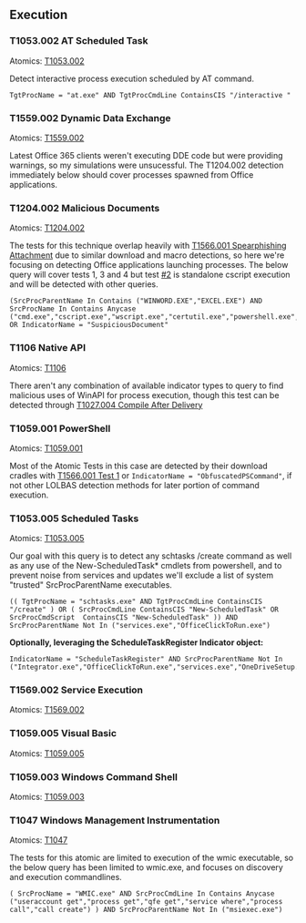 ## Execution

### T1053.002 AT Scheduled Task
Atomics: [T1053.002](https://github.com/redcanaryco/atomic-red-team/blob/master/atomics/T1053.002/T1053.002.md)

Detect interactive process execution scheduled by AT command.

```
TgtProcName = "at.exe" AND TgtProcCmdLine ContainsCIS "/interactive "
```

### T1559.002 Dynamic Data Exchange
Atomics: [T1559.002](https://github.com/redcanaryco/atomic-red-team/blob/master/atomics/T1559.002/T1559.002.md)

Latest Office 365 clients weren't executing DDE code but were providing warnings, so my simulations were unsucessful. The T1204.002 detection immediately below should cover processes spawned from Office applications.

### T1204.002 Malicious Documents
Atomics: [T1204.002](https://github.com/redcanaryco/atomic-red-team/blob/master/atomics/T1204.002/T1204.002.md)

The tests for this technique overlap heavily with [T1566.001 Spearphishing Attachment](https://github.com/keyboardcrunch/SentinelOne-ATTACK-Queries/blob/master/InitialAccess.md#t1566001-spearphishing-attachment) due to similar download and macro detections, so here we're focusing on detecting Office applications launching processes. The below query will cover tests 1, 3 and 4 but test [#2](https://github.com/redcanaryco/atomic-red-team/blob/master/atomics/T1204.002/T1204.002.md#atomic-test-2---ostap-payload-download) is standalone cscript execution and will be detected with other queries.

```
(SrcProcParentName In Contains ("WINWORD.EXE","EXCEL.EXE") AND SrcProcName In Contains Anycase ("cmd.exe","cscript.exe","wscript.exe","certutil.exe","powershell.exe","msbuild.exe","csc.exe")) OR IndicatorName = "SuspiciousDocument"
```

### T1106 Native API
Atomics: [T1106](https://github.com/redcanaryco/atomic-red-team/blob/master/atomics/T1106/T1106.md)

There aren't any combination of available indicator types to query to find malicious uses of WinAPI for process execution, though this test can be detected through [T1027.004 Compile After Delivery](https://github.com/keyboardcrunch/SentinelOne-ATTACK-Queries/blob/master/DefenseEvasion.md#t1027004-compile-after-delivery)

### T1059.001 PowerShell
Atomics: [T1059.001](https://github.com/redcanaryco/atomic-red-team/blob/master/atomics/T1059.001/T1059.001.md)

Most of the Atomic Tests in this case are detected by their download cradles with [T1566.001 Test 1](https://github.com/keyboardcrunch/SentinelOne-ATTACK-Queries/blob/master/InitialAccess.md#t1566001-spearphishing-attachment) or `IndicatorName = "ObfuscatedPSCommand"`, if not other LOLBAS detection methods for later portion of command execution.

### T1053.005 Scheduled Tasks
Atomics: [T1053.005](https://github.com/redcanaryco/atomic-red-team/blob/master/atomics/T1053.005/T1053.005.md)

Our goal with this query is to detect any schtasks /create command as well as any use of the New-ScheduledTask* cmdlets from powershell, and to prevent noise from services and updates we'll exclude a list of system "trusted" SrcProcParentName executables.

```
(( TgtProcName = "schtasks.exe" AND TgtProcCmdLine ContainsCIS "/create" ) OR ( SrcProcCmdLine ContainsCIS "New-ScheduledTask" OR SrcProcCmdScript  ContainsCIS "New-ScheduledTask" )) AND SrcProcParentName Not In ("services.exe","OfficeClickToRun.exe")
```

**Optionally, leveraging the ScheduleTaskRegister Indicator object:**

```
IndicatorName = "ScheduleTaskRegister" AND SrcProcParentName Not In ("Integrator.exe","OfficeClickToRun.exe","services.exe","OneDriveSetup.exe","Ccm32BitLauncher.exe","WmiPrvSE.exe")
```

### T1569.002 Service Execution
Atomics: [T1569.002](https://github.com/redcanaryco/atomic-red-team/blob/master/atomics/T1569.002/T1569.002.md)


### T1059.005 Visual Basic
Atomics: [T1059.005](https://github.com/redcanaryco/atomic-red-team/blob/master/atomics/T1059.005/T1059.005.md)


### T1059.003 Windows Command Shell
Atomics: [T1059.003](https://github.com/redcanaryco/atomic-red-team/blob/master/atomics/T1059.003/T1059.003.md)


### T1047 Windows Management Instrumentation
Atomics: [T1047](https://github.com/redcanaryco/atomic-red-team/blob/master/atomics/T1047/T1047.md)

The tests for this atomic are limited to execution of the wmic executable, so the below query has been limited to wmic.exe, and focuses on discovery and execution commandlines.

```
( SrcProcName = "WMIC.exe" AND SrcProcCmdLine In Contains Anycase ("useraccount get","process get","qfe get","service where","process call","call create") ) AND SrcProcParentName Not In ("msiexec.exe")
```